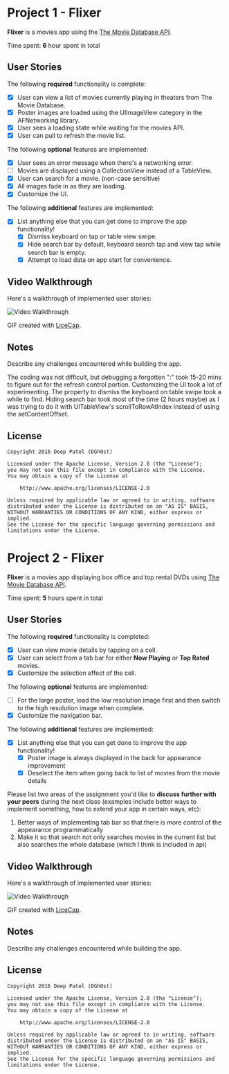 # Project 1 - **Flixer**

**Flixer** is a movies app using the [The Movie Database API](http://docs.themoviedb.apiary.io/#).

Time spent: **6** hour spent in total

## User Stories

The following **required** functionality is complete:

- [x] User can view a list of movies currently playing in theaters from The Movie Database.
- [x] Poster images are loaded using the UIImageView category in the AFNetworking library.
- [x] User sees a loading state while waiting for the movies API.
- [x] User can pull to refresh the movie list.

The following **optional** features are implemented:

- [x] User sees an error message when there's a networking error.
- [ ] Movies are displayed using a CollectionView instead of a TableView.
- [x] User can search for a movie. (non-case sensitive)
- [x] All images fade in as they are loading.
- [x] Customize the UI.

The following **additional** features are implemented:

- [x] List anything else that you can get done to improve the app functionality!
    - [x] Dismiss keyboard on tap or table view swipe.
    - [x] Hide search bar by default, keyboard search tap and view tap while search bar is empty.
    - [x] Attempt to load data on app start for convenience.

## Video Walkthrough 

Here's a walkthrough of implemented user stories:

<img src='http://imgur.com/sGs8kx3.gif' title='Video Walkthrough' width='' alt='Video Walkthrough' />

GIF created with [LiceCap](http://www.cockos.com/licecap/).

## Notes

Describe any challenges encountered while building the app.

The coding was not difficult, but debugging a forgotten ":" took 15-20 mins to figure out for the refresh control portion. Customizing the UI took a lot of experimenting. The property to dismiss the keyboard on table swipe took a while to find. Hiding search bar took most of the time (2 hours maybe) as I was trying to do it with UITableView's scrollToRowAtIndex instead of using the setContentOffset.

## License

    Copyright 2016 Deep Patel (DGh0st)

    Licensed under the Apache License, Version 2.0 (the "License");
    you may not use this file except in compliance with the License.
    You may obtain a copy of the License at

        http://www.apache.org/licenses/LICENSE-2.0

    Unless required by applicable law or agreed to in writing, software
    distributed under the License is distributed on an "AS IS" BASIS,
    WITHOUT WARRANTIES OR CONDITIONS OF ANY KIND, either express or implied.
    See the License for the specific language governing permissions and
    limitations under the License.


# Project 2 - **Flixer**

**Flixer** is a movies app displaying box office and top rental DVDs using [The Movie Database API](http://docs.themoviedb.apiary.io/#).

Time spent: **5** hours spent in total

## User Stories

The following **required** functionality is completed:

- [x] User can view movie details by tapping on a cell.
- [x] User can select from a tab bar for either **Now Playing** or **Top Rated** movies.
- [x] Customize the selection effect of the cell.

The following **optional** features are implemented:

- [ ] For the large poster, load the low resolution image first and then switch to the high resolution image when complete.
- [x] Customize the navigation bar.

The following **additional** features are implemented:

- [x] List anything else that you can get done to improve the app functionality!
    - [x] Poster image is always displayed in the back for appearance improvement
    - [x] Deselect the item when going back to list of movies from the movie details

Please list two areas of the assignment you'd like to **discuss further with your peers** during the next class (examples include better ways to implement something, how to extend your app in certain ways, etc):

1. Better ways of implementing tab bar so that there is more control of the appearance programmatically
2. Make it so that search not only searches movies in the current list but also searches the whole database (which I think is included in api)

## Video Walkthrough 

Here's a walkthrough of implemented user stories:

<img src='http://i.imgur.com/usy3Sif.gif' title='Video Walkthrough' width='' alt='Video Walkthrough' />

GIF created with [LiceCap](http://www.cockos.com/licecap/).

## Notes

Describe any challenges encountered while building the app.

## License

    Copyright 2016 Deep Patel (DGh0st)

    Licensed under the Apache License, Version 2.0 (the "License");
    you may not use this file except in compliance with the License.
    You may obtain a copy of the License at

        http://www.apache.org/licenses/LICENSE-2.0

    Unless required by applicable law or agreed to in writing, software
    distributed under the License is distributed on an "AS IS" BASIS,
    WITHOUT WARRANTIES OR CONDITIONS OF ANY KIND, either express or implied.
    See the License for the specific language governing permissions and
    limitations under the License.
